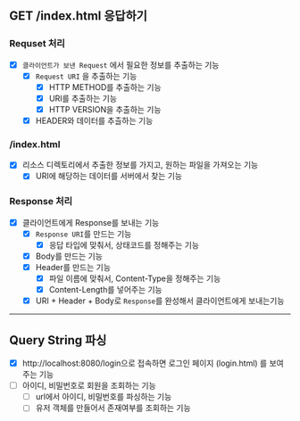 ## GET /index.html 응답하기

### Requset 처리
- [x] `클라이언트가 보낸 Request` 에서 필요한 정보를 추출하는 기능
  - [x] `Request URI` 을 추출하는 기능
    - [x] HTTP METHOD를 추출하는 기능
    - [x] URI를 추출하는 기능
    - [x] HTTP VERSION을 추출하는 기능
  - [x] HEADER와 데이터를 추츨하는 기능

### /index.html
- [x] 리소스 디렉토리에서 추출한 정보를 가지고, 원하는 파일을 가져오는 기능
  - [x] URI에 해당하는 데이터를 서버에서 찾는 기능  

### Response 처리
- [x] 클라이언트에게 Response를 보내는 기능
  - [x] `Response URI`를 만드는 기능
    - [x] 응답 타입에 맞춰서, 상태코드를 정해주는 기능
  - [x] Body를 만드는 기능
  - [x] Header를 만드는 기능
    - [x] 파일 이름에 맞춰서, Content-Type을 정해주는 기능
    - [x] Content-Length를 넣어주는 기능
  - [x] URI + Header + Body로 `Response`를 완성해서 클라이언트에게 보내는기능

---

## Query String 파싱

- [x] http://localhost:8080/login으로 접속하면 로그인 페이지 (login.html) 를 보여주는 기능
- [ ] 아이디, 비밀번호로 회원을 조회하는 기능
  - [ ] url에서 아이디, 비밀번호를 파싱하는 기능
  - [ ] 유저 객체를 만들어서 존재여부를 조회하는 기능